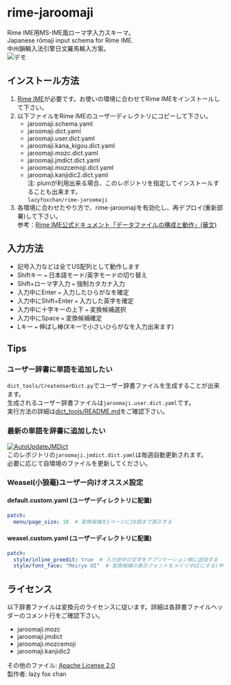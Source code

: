 # rime-jaroomaji
Rime IME用MS-IME風ローマ字入力スキーマ。  
Japanese rōmaji input schema for Rime IME.   
中州韻輸入法引擎日文羅馬輸入方案。  
![デモ](./img4md/demo.gif)

## インストール方法
1. [Rime IME](https://rime.im/download/)が必要です。お使いの環境に合わせてRime IMEをインストールして下さい。  
2. 以下ファイルをRime IMEのユーザーディレクトリにコピーして下さい。  
    * jaroomaji.schema.yaml
    * jaroomaji.dict.yaml
    * jaroomaji.user.dict.yaml
    * jaroomaji.kana_kigou.dict.yaml
    * jaroomaji.mozc.dict.yaml
    * jaroomaji.jmdict.dict.yaml
    * jaroomaji.mozcemoji.dict.yaml
    * jaroomaji.kanjidic2.dict.yaml  
  注: plumが利用出来る場合、このレポジトリを指定してインストールすることも出来ます。  
  `lazyfoxchan/rime-jaroomaji`
3. 各環境に合わせたやり方で、rime-jaroomajiを有効化し、再デプロイ(重新部署)して下さい。  
参考：[Rime IME公式ドキュメント「データファイルの構成と動作」(華文)](https://github.com/rime/home/wiki/RimeWithSchemata#rime-%E4%B8%AD%E7%9A%84%E6%95%B8%E6%93%9A%E6%96%87%E4%BB%B6%E5%88%86%E4%BD%88%E5%8F%8A%E4%BD%9C%E7%94%A8)

## 入力方法
* 記号入力などは全てUS配列として動作します
* Shiftキー `=` 日本語モード/英字モードの切り替え
* Shift+ローマ字入力 `=` 強制カタカナ入力
* 入力中にEnter `=` 入力したひらがなを確定
* 入力中にShift+Enter `=` 入力した英字を確定
* 入力中に十字キーの上下 `=` 変換候補選択
* 入力中にSpace `=` 変換候補確定
* Lキー `=` 伸ばし棒(Xキーで小さいひらがなを入力出来ます)

## Tips

### ユーザー辞書に単語を追加したい
`dict_tools/CreateUserDict.py`でユーザー辞書ファイルを生成することが出来ます。  
生成されるユーザー辞書ファイルは`jaroomaji.user.dict.yaml`です。  
実行方法の詳細は[dict_tools/README.md](dict_tools/README.md)をご確認下さい。

### 最新の単語を辞書に追加したい
[![AutoUpdateJMDict](https://github.com/lazyfoxchan/rime-jaroomaji/actions/workflows/AutoUpdateJMDict.yml/badge.svg)](https://github.com/lazyfoxchan/rime-jaroomaji/actions/workflows/AutoUpdateJMDict.yml)  
このレポジトリの`jaroomaji.jmdict.dict.yaml`は毎週自動更新されます。  
必要に応じて自環境のファイルを更新してください。  

### Weasel(小狼毫)ユーザー向けオススメ設定

#### default.custom.yaml (ユーザーディレクトリに配置)
```yaml
patch:
  menu/page_size: 10  # 変換候補を1ページに10個まで表示する
```

#### weasel.custom.yaml (ユーザーディレクトリに配置)
```yaml
patch:
  style/inline_preedit: true  # 入力途中の文字をアプリケーション側に送信する
  style/font_face: "Meiryo UI"  # 変換候補の表示フォントをメイリオUIにする(中華フォント対策)
```

## ライセンス
以下辞書ファイルは変換元のライセンスに従います。詳細は各辞書ファイルヘッダーのコメント行をご確認下さい。
* jaroomaji.mozc
* jaroomaji.jmdict
* jaroomaji.mozcemoji
* jaroomaji.kanjidic2

その他のファイル: [Apache License 2.0](https://github.com/lazyfoxchan/rime-jaroomaji/blob/master/LICENSE)  
製作者: lazy fox chan
